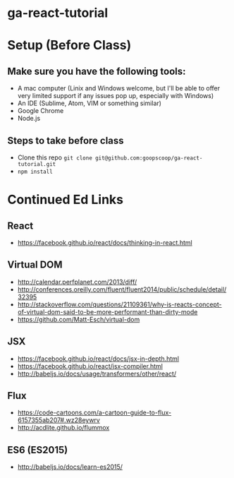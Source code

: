 # ga-react-tutorial

# Setup (Before Class)

## Make sure you have the following tools:
- A mac computer (Linix and Windows welcome, but I'll be able to offer very limited support if any issues pop up, especially with Windows)
- An IDE (Sublime, Atom, VIM or something similar)
- Google Chrome
- Node.js

## Steps to take before class
- Clone this repo `git clone git@github.com:goopscoop/ga-react-tutorial.git`
- `npm install`

# Continued Ed Links

## React
- https://facebook.github.io/react/docs/thinking-in-react.html

## Virtual DOM
- http://calendar.perfplanet.com/2013/diff/
- http://conferences.oreilly.com/fluent/fluent2014/public/schedule/detail/32395
- http://stackoverflow.com/questions/21109361/why-is-reacts-concept-of-virtual-dom-said-to-be-more-performant-than-dirty-mode
- https://github.com/Matt-Esch/virtual-dom

## JSX
- https://facebook.github.io/react/docs/jsx-in-depth.html
- https://facebook.github.io/react/jsx-compiler.html
- http://babeljs.io/docs/usage/transformers/other/react/

## Flux
- https://code-cartoons.com/a-cartoon-guide-to-flux-6157355ab207#.wz28eywrv
- http://acdlite.github.io/flummox

## ES6 (ES2015)
- http://babeljs.io/docs/learn-es2015/

